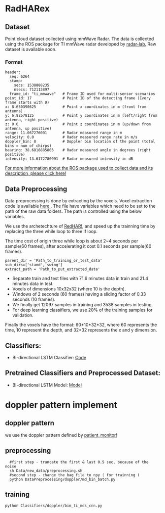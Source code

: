 # RadHARex



## Dataset
Point cloud dataset collected using mmWave Radar. The data is collected using the ROS package for TI mmWave radar developed by [radar-lab.](https://github.com/radar-lab/mmfall) Raw dataset is available soon.

### Format
```
header: 
  seq: 6264
  stamp: 
    secs: 1538888235
    nsecs: 712113897
  frame_id: "ti_mmwave"   # Frame ID used for multi-sensor scenarios
point_id: 17              # Point ID of the detecting frame (Every frame starts with 0)
x: 8.650390625            # Point x coordinates in m (front from antenna)
y: 6.92578125             # Point y coordinates in m (left/right from antenna, right positive)
z: 0.0                    # Point z coordinates in m (up/down from antenna, up positive)
range: 11.067276001       # Radar measured range in m
velocity: 0.0             # Radar measured range rate in m/s
doppler_bin: 8            # Doppler bin location of the point (total bins = num of chirps)
bearing: 38.6818885803    # Radar measured angle in degrees (right positive)
intensity: 13.6172780991  # Radar measured intensity in dB
```
[For more information about the ROS package used to collect data and its description, please click here!](https://github.com/radar-lab/mmfall)


## Data Preprocessing
Data preprocessing is done by extracting by the voxels. Voxel extraction code is available [here.](https://github.com/YiShan8787/mm-behavior/tree/master/DataPreprocessing). The file have variables which need to be set to the path of the raw data folders. The path is controlled using the below variables.

We use the archetechture of [RedHAR!](https://github.com/nesl/RadHAR), and speed up the trainning time by replacing the three while loop to three if loop.

The time cost of origin three while loop is about 2~4 seconds per sample(60 frames), after accelerating it cost 0.1 seconds per sample(60 frames).

```
parent_dir = 'Path_to_training_or_test_data'
sub_dirs=['stand','swing']
extract_path = 'Path_to_put_extracted_data'
```

- Separate train and test files with 71.6 minutes data in train and 21.4 minutes data in test.
- Voxels of dimensions 10x32x32 (where 10 is the depth).
- Windows of 2 seconds (60 frames) having a sliding factor of 0.33 seconds (10 frames). 
- We finally get 12097 samples in training and 3538 samples in testing.
- For deep learning classifiers, we use 20% of the training samples for validation.

Finally the voxels have the format: 60\*10\*32\*32, where 60 represents the time, 10 represent the depth, and 32\*32 represents the x and y dimension. 

## Classifiers:
- Bi-directional LSTM Classifier: [Code](https://github.com/YiShan8787/mm-behavior/blob/master/Classifiers/LSTM2.py)

## Pretrained Classifiers and Preprocessed Dataset:
- Bi-directional LSTM Model: [Model](https://github.com/YiShan8787/mm-behavior/tree/master/Data/model)

# doppler pattern implement



## doppler pattern
we use the doppler pattern defined by [patient_monitor!](https://github.com/radar-lab/patient_monitoring)
## preprocessing
```
  #first step - truncate the first & last 0.5 sec, because of the noise
  sh Data/new_data/preprocessing.sh
  #second step - change the bag file to npy ( for trainning )
  python DataPreprocessing/doppler/md_bin_batch.py
```
## training
```
python Classifiers/doppler/bin_ti_mds_cnn.py
```


